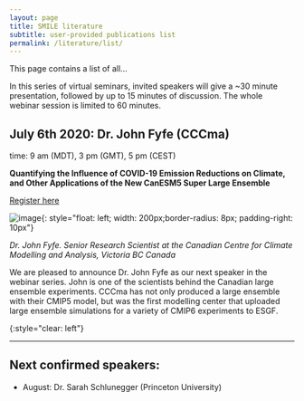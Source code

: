 ```yaml
---
layout: page
title: SMILE literature
subtitle: user-provided publications list
permalink: /literature/list/
---
```


This page contains a list of all...


In this series of virtual seminars, invited speakers will give a ~30 minute presentation, followed by up to 15 minutes of discussion. The whole webinar session is limited to 60 minutes.


## July 6th 2020: Dr. John Fyfe (CCCma)
time: 9 am (MDT), 3 pm (GMT), 5 pm (CEST)

**Quantifying the Influence of COVID-19 Emission Reductions on Climate, and Other Applications of the New CanESM5 Super Large Ensemble**

<div style="text-align:left;">
<a class="btn btn-success" href="https://large-ensemble.github.io/webinars/registration2">Register here</a>
</div>


![image](https://www.lakeheadu.ca/sites/default/files/uploads/111/Fyte.jpg){: style="float: left; width: 200px;border-radius: 8px; padding-right: 10px"}

_Dr. John Fyfe. Senior Research Scientist at the Canadian Centre for Climate Modelling and Analysis, Victoria BC Canada_

We are pleased to announce Dr. John Fyfe as our next speaker in the webinar series. John is one of the scientists behind the Canadian large ensemble experiments. CCCma has not only produced a large ensemble with their CMIP5 model, but was the first modelling center that uploaded large ensemble simulations for a variety of CMIP6 experiments to ESGF.


{:style="clear: left"}


---
## Next confirmed speakers:
  - August: Dr. Sarah Schlunegger (Princeton University)
